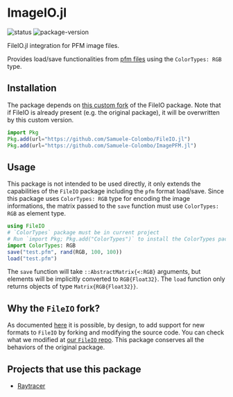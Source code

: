 # ImageIO.jl

![status][status] ![package-version][package-version]

[status]: https://img.shields.io/badge/project_status-stable-389826?style=flat
[package-version]: https://img.shields.io/badge/package_version-v2.0.0-blue?style=flat

FileIO.jl integration for PFM image files.

Provides load/save functionalities from [pfm files](http://www.pauldebevec.com/Research/HDR/PFM/) using the `ColorTypes: RGB` type.

## Installation

The package depends on [this custom fork](https://github.com/Samuele-Colombo/FileIO.jl) of the FileIO package. Note that if FileIO is already present (e.g. the original package), it will be overwritten by this custom version.

```julia
import Pkg
Pkg.add(url="https://github.com/Samuele-Colombo/FileIO.jl")
Pkg.add(url="https://github.com/Samuele-Colombo/ImagePFM.jl")
```

## Usage

This package is not intended to be used directly, it only extends the capabilities of the `FileIO` package including the `pfm` format load/save. Since this package uses `ColorTypes: RGB` type for encoding the image informations, the matrix passed to the `save` function must use `ColorTypes: RGB` as element type.

```julia
using FileIO
# `ColorTypes` package must be in current project
# Run `import Pkg; Pkg.add("ColorTypes")` to install the ColorTypes package
import ColorTypes: RGB
save("test.pfm", rand(RGB, 100, 100))
load("test.pfm")
```

The `save` function will take `::AbstractMatrix{<:RGB}` arguments, but elements will be implicitly converted to `RGB{Float32}`. The `load` function only returns objects of type `Matrix{RGB{Float32}}`.

## Why the `FileIO` fork?

As documented [here](https://juliaio.github.io/FileIO.jl/stable/#Supporting-new-formats) it is possible, by design, to add support for new formats to `FileIO` by forking and modifying the source code. You can check what we modified at [our `FileIO` repo](https://github.com/Samuele-Colombo/FileIO.jl). This package conserves all the behaviors of the original package.

## Projects that use this package

- [Raytracer](https://github.com/Paolo97Gll/Raytracer.jl)
